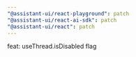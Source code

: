 ```yaml
---
"@assistant-ui/react-playground": patch
"@assistant-ui/react-ai-sdk": patch
"@assistant-ui/react": patch
---
```


feat: useThread.isDisabled flag
